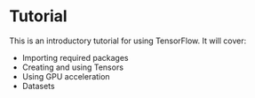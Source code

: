 # Tutorial

This is an introductory tutorial for using TensorFlow. It will cover:

* Importing required packages
* Creating and using Tensors
* Using GPU acceleration
* Datasets
